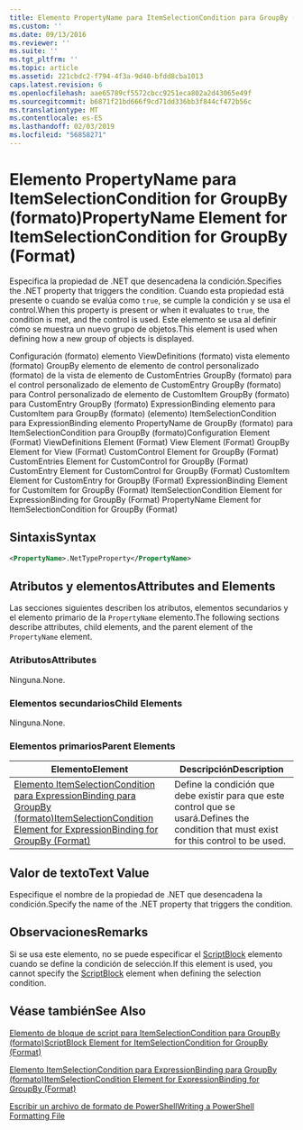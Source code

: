 ```yaml
---
title: Elemento PropertyName para ItemSelectionCondition para GroupBy (formato) | Microsoft Docs
ms.custom: ''
ms.date: 09/13/2016
ms.reviewer: ''
ms.suite: ''
ms.tgt_pltfrm: ''
ms.topic: article
ms.assetid: 221cbdc2-f794-4f3a-9d40-bfdd8cba1013
caps.latest.revision: 6
ms.openlocfilehash: aae65789cf5572cbcc9251eca802a2d43065e49f
ms.sourcegitcommit: b6871f21bd666f9cd71dd336bb3f844cf472b56c
ms.translationtype: MT
ms.contentlocale: es-ES
ms.lasthandoff: 02/03/2019
ms.locfileid: "56858271"
---
```

# <a name="propertyname-element-for-itemselectioncondition-for-groupby-format"></a><span data-ttu-id="1d6ce-102">Elemento PropertyName para ItemSelectionCondition for GroupBy (formato)</span><span class="sxs-lookup"><span data-stu-id="1d6ce-102">PropertyName Element for ItemSelectionCondition for GroupBy (Format)</span></span>

<span data-ttu-id="1d6ce-103">Especifica la propiedad de .NET que desencadena la condición.</span><span class="sxs-lookup"><span data-stu-id="1d6ce-103">Specifies the .NET property that triggers the condition.</span></span> <span data-ttu-id="1d6ce-104">Cuando esta propiedad está presente o cuando se evalúa como `true`, se cumple la condición y se usa el control.</span><span class="sxs-lookup"><span data-stu-id="1d6ce-104">When this property is present or when it evaluates to `true`, the condition is met, and the control is used.</span></span> <span data-ttu-id="1d6ce-105">Este elemento se usa al definir cómo se muestra un nuevo grupo de objetos.</span><span class="sxs-lookup"><span data-stu-id="1d6ce-105">This element is used when defining how a new group of objects is displayed.</span></span>

<span data-ttu-id="1d6ce-106">Configuración (formato) elemento ViewDefinitions (formato) vista elemento (formato) GroupBy elemento de elemento de control personalizado (formato) de la vista de elemento de CustomEntries GroupBy (formato) para el control personalizado de elemento de CustomEntry GroupBy (formato) para Control personalizado de elemento de CustomItem GroupBy (formato) para CustomEntry GroupBy (formato) ExpressionBinding elemento para CustomItem para GroupBy (formato) (elemento) ItemSelectionCondition para ExpressionBinding elemento PropertyName de GroupBy (formato) para ItemSelectionCondition para GroupBy (formato)</span><span class="sxs-lookup"><span data-stu-id="1d6ce-106">Configuration Element (Format) ViewDefinitions Element (Format) View Element (Format) GroupBy Element for View (Format) CustomControl Element for GroupBy (Format) CustomEntries Element for CustomControl for GroupBy (Format) CustomEntry Element for CustomControl for GroupBy (Format) CustomItem Element for CustomEntry for GroupBy (Format) ExpressionBinding Element for CustomItem for GroupBy (Format) ItemSelectionCondition Element for ExpressionBinding for GroupBy (Format) PropertyName Element for ItemSelectionCondition for GroupBy (Format)</span></span>

## <a name="syntax"></a><span data-ttu-id="1d6ce-107">Sintaxis</span><span class="sxs-lookup"><span data-stu-id="1d6ce-107">Syntax</span></span>

```xml
<PropertyName>.NetTypeProperty</PropertyName>
```

## <a name="attributes-and-elements"></a><span data-ttu-id="1d6ce-108">Atributos y elementos</span><span class="sxs-lookup"><span data-stu-id="1d6ce-108">Attributes and Elements</span></span>

<span data-ttu-id="1d6ce-109">Las secciones siguientes describen los atributos, elementos secundarios y el elemento primario de la `PropertyName` elemento.</span><span class="sxs-lookup"><span data-stu-id="1d6ce-109">The following sections describe attributes, child elements, and the parent element of the `PropertyName` element.</span></span>

### <a name="attributes"></a><span data-ttu-id="1d6ce-110">Atributos</span><span class="sxs-lookup"><span data-stu-id="1d6ce-110">Attributes</span></span>

<span data-ttu-id="1d6ce-111">Ninguna.</span><span class="sxs-lookup"><span data-stu-id="1d6ce-111">None.</span></span>

### <a name="child-elements"></a><span data-ttu-id="1d6ce-112">Elementos secundarios</span><span class="sxs-lookup"><span data-stu-id="1d6ce-112">Child Elements</span></span>

<span data-ttu-id="1d6ce-113">Ninguna.</span><span class="sxs-lookup"><span data-stu-id="1d6ce-113">None.</span></span>

### <a name="parent-elements"></a><span data-ttu-id="1d6ce-114">Elementos primarios</span><span class="sxs-lookup"><span data-stu-id="1d6ce-114">Parent Elements</span></span>

|<span data-ttu-id="1d6ce-115">Elemento</span><span class="sxs-lookup"><span data-stu-id="1d6ce-115">Element</span></span>|<span data-ttu-id="1d6ce-116">Descripción</span><span class="sxs-lookup"><span data-stu-id="1d6ce-116">Description</span></span>|
|-------------|-----------------|
|[<span data-ttu-id="1d6ce-117">Elemento ItemSelectionCondition para ExpressionBinding para GroupBy (formato)</span><span class="sxs-lookup"><span data-stu-id="1d6ce-117">ItemSelectionCondition Element for ExpressionBinding for GroupBy (Format)</span></span>](./itemselectioncondition-element-for-expressionbinding-for-groupby-format.md)|<span data-ttu-id="1d6ce-118">Define la condición que debe existir para que este control que se usará.</span><span class="sxs-lookup"><span data-stu-id="1d6ce-118">Defines the condition that must exist for this control to be used.</span></span>|

## <a name="text-value"></a><span data-ttu-id="1d6ce-119">Valor de texto</span><span class="sxs-lookup"><span data-stu-id="1d6ce-119">Text Value</span></span>

<span data-ttu-id="1d6ce-120">Especifique el nombre de la propiedad de .NET que desencadena la condición.</span><span class="sxs-lookup"><span data-stu-id="1d6ce-120">Specify the name of the .NET property that triggers the condition.</span></span>

## <a name="remarks"></a><span data-ttu-id="1d6ce-121">Observaciones</span><span class="sxs-lookup"><span data-stu-id="1d6ce-121">Remarks</span></span>

<span data-ttu-id="1d6ce-122">Si se usa este elemento, no se puede especificar el [ScriptBlock](./scriptblock-element-for-itemselectioncondition-for-groupby-format.md) elemento cuando se define la condición de selección.</span><span class="sxs-lookup"><span data-stu-id="1d6ce-122">If this element is used, you cannot specify the [ScriptBlock](./scriptblock-element-for-itemselectioncondition-for-groupby-format.md) element when defining the selection condition.</span></span>

## <a name="see-also"></a><span data-ttu-id="1d6ce-123">Véase también</span><span class="sxs-lookup"><span data-stu-id="1d6ce-123">See Also</span></span>

[<span data-ttu-id="1d6ce-124">Elemento de bloque de script para ItemSelectionCondition para GroupBy (formato)</span><span class="sxs-lookup"><span data-stu-id="1d6ce-124">ScriptBlock Element for ItemSelectionCondition for GroupBy (Format)</span></span>](./scriptblock-element-for-itemselectioncondition-for-groupby-format.md)

[<span data-ttu-id="1d6ce-125">Elemento ItemSelectionCondition para ExpressionBinding para GroupBy (formato)</span><span class="sxs-lookup"><span data-stu-id="1d6ce-125">ItemSelectionCondition Element for ExpressionBinding for GroupBy (Format)</span></span>](./itemselectioncondition-element-for-expressionbinding-for-groupby-format.md)

[<span data-ttu-id="1d6ce-126">Escribir un archivo de formato de PowerShell</span><span class="sxs-lookup"><span data-stu-id="1d6ce-126">Writing a PowerShell Formatting File</span></span>](./writing-a-powershell-formatting-file.md)
